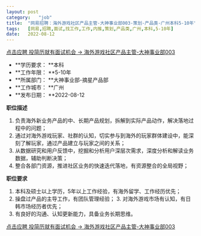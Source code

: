 ```yaml
---
layout:	post
category:	"job"
title:	"网易招聘：海外游戏社区产品主管-大神事业部003-策划-产品类-广州本科5-10年"
tags:	[网易,招聘,面试,找工作,工作,内推,策划,产品类,广州,本科,5-10年]
date:	2022-08-12
---
```


[点击应聘 投简历就有面试机会 -> 海外游戏社区产品主管-大神事业部003](http://mobile.bole.netease.com/bole/boleDetail?id=41754&employeeId=346f03c3cda5f04c&key=all)



- **学历要求： **本科
- **工作年限： **5-10年
- **所属部门： **大神事业部-摘星产品部
- **工作城市： **广州
- **发布日期： **2022-08-12



**职位描述**
1. 负责海外新业务产品的中、长期产品规划，拆解到实际产品动作，解决落地过程中的问题； 
2. 通过对海外游戏玩家、社群的认知，切实参与到海外的玩家群体建设中，能深刻了解玩家，通过产品建立与玩家之间的关系；
3. 从数据研究和用户反馈中，挖掘和分析用户深层次需求，深度分析和解读业务数据，辅助判断决策；
4. 整合各部门资源，推进社区业务的快速迭代落地，有资源整合的全局视野； 




**职位要求**
1. 本科及硕士以上学历，5年以上工作经验，有海外留学、工作经历优先；
2. 操盘过产品的主导工作，有团队管理经验； 3. 对海外游戏市场有认知，有日韩市场经历者优先；
4. 有良好的沟通、认知更新能力，具备业务长期思维。



[点击应聘 投简历就有面试机会 -> 海外游戏社区产品主管-大神事业部003](http://mobile.bole.netease.com/bole/boleDetail?id=41754&employeeId=346f03c3cda5f04c&key=all)